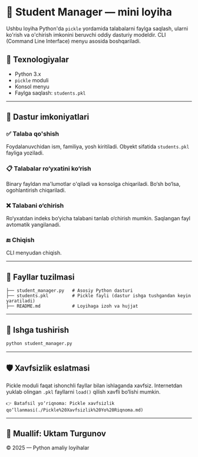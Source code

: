 # 📘 Student Manager — mini loyiha

Ushbu loyiha Python'da `pickle` yordamida talabalarni faylga saqlash, ularni ko'rish va o'chirish imkonini beruvchi oddiy dasturiy modeldir. CLI (Command Line Interface) menyu asosida boshqariladi.

## 🧱 Texnologiyalar

* Python 3.x
* `pickle` moduli
* Konsol menyu
* Faylga saqlash: `students.pkl`

---

## 🔧 Dastur imkoniyatlari

### ✅ Talaba qo'shish

Foydalanuvchidan ism, familiya, yosh kiritiladi. Obyekt sifatida `students.pkl` fayliga yoziladi.

### 📋 Talabalar ro‘yxatini ko‘rish

Binary fayldan ma'lumotlar o'qiladi va konsolga chiqariladi. Bo‘sh bo‘lsa, ogohlantirish chiqariladi.

### ❌ Talabani o‘chirish

Ro‘yxatdan indeks bo‘yicha talabani tanlab o‘chirish mumkin. Saqlangan fayl avtomatik yangilanadi.

### 🔚 Chiqish

CLI menyudan chiqish.

---

## 📂 Fayllar tuzilmasi

```
├── student_manager.py   # Asosiy Python dasturi
├── students.pkl         # Pickle fayli (dastur ishga tushgandan keyin yaratiladi)
├── README.md            # Loyihaga izoh va hujjat
```

---

## 🚀 Ishga tushirish

```bash
python student_manager.py
```

---

## 🛡️ Xavfsizlik eslatmasi

Pickle moduli faqat ishonchli fayllar bilan ishlaganda xavfsiz. Internetdan yuklab olingan `.pkl` fayllarni `load()` qilish xavfli bo‘lishi mumkin.

```
👉 Batafsil yo‘riqnoma: Pickle xavfsizlik qo‘llanmasi(./Pickle%20Xavfsizlik%20Yo%20Riqnoma.md)
```




---

## 📌 Muallif: Uktam Turgunov

© 2025 — Python amaliy loyihalar
